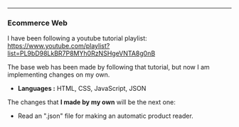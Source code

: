 ---------------------------------------------------------------------------------------------------------------------------------------------------------------------------------
### Ecommerce Web
I have been following a youtube tutorial playlist: https://www.youtube.com/playlist?list=PL9bD98LkBR7P8MYh0RzNSHgeVNTA8g0nB

The base web has been made by following that tutorial, but now I am implementing changes on my own.

-  **Languages :** HTML, CSS, JavaScript, JSON


The changes that **I made by my own** will be the next one:
- Read an ".json" file for making an automatic product reader.
